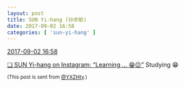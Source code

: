 ```yaml
---
layout: post
title: SUN Yi-hang (孙亦航)
date: 2017-09-02 16:58
categories: [ 'sun-yi-hang' ]
---
```


<div class="weibo-info">
  <a href="http://weibo.com/2565158051/FjXG4yvfs">2017-09-02 16:58</a>
</div>

[❏ SUN Yi-hang on Instagram: “Learning … 😁😌”](https://www.instagram.com/p/BYiF9KzDZTe/) Studying :grin:

<!-- more -->

<small>(This post is sent from [@YXZHty](http://weibo.com/2565158051).)</small>
